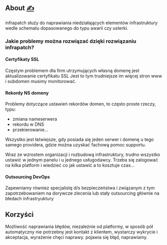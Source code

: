 
## About [<span style='font-size:20px;'>&#x270D;</span>](https://github.com/infra-patch/docs/edit/main/DOCS/ABOUT.md)

infrapatch służy do naprawiania niedziałających elementów infrastruktury
wedle schematu dopasowanego do typu awarii czy usterki.

### Jakie problemy można rozwiązać dzięki rozwiązaniu infrapatch?

#### Certyfikaty SSL
Częstym problemem dla firm utrzymujących własną domenę jest aktualizowanie certyfikatu SSL
Jest to tym trudniejsze im więcej stron www i subdomen musimy monitorować.

#### Rekordy NS domeny 
Problemy dotyczące ustawień rekordów domen, to często proste rzeczy, typu:
+ zmiana nameserwera
+ rekordu w DNS
+ przekierowanie...

Wszystko jest łatwiejsze, gdy posiada się jeden serwer i domenę u tego samego providera, gdzie
można uzyskać fachową pomoc supportu.

Wraz ze wzrostem organizacji i rozbudową infrastruktury, trudno wszystko ustawić w jednym panelu i u jednego usługodawcy.
Trzeba się zalogować na kilka platform i wiedzieć co jak ustawić a to kosztuje czas...

#### Outsourcing DevOps

Zapewniamy równiez specjalistę d/s bezpieczeństwa i związanym z tym zapotrzebowaniem na dorywcze zlecenia lub stały outsourcing
głównie na błedach infrastryuktury



## Korzyści
Możliwość naprawiania błędów, niezależnie od platformy, w sposób pół automatyczny
nie potrzebny jest kontakt z klientem,
wystarczy wykrycie i akceptacja, wyrażenie chęci naprawy.
pojawia się błąd, naprawiamy.




